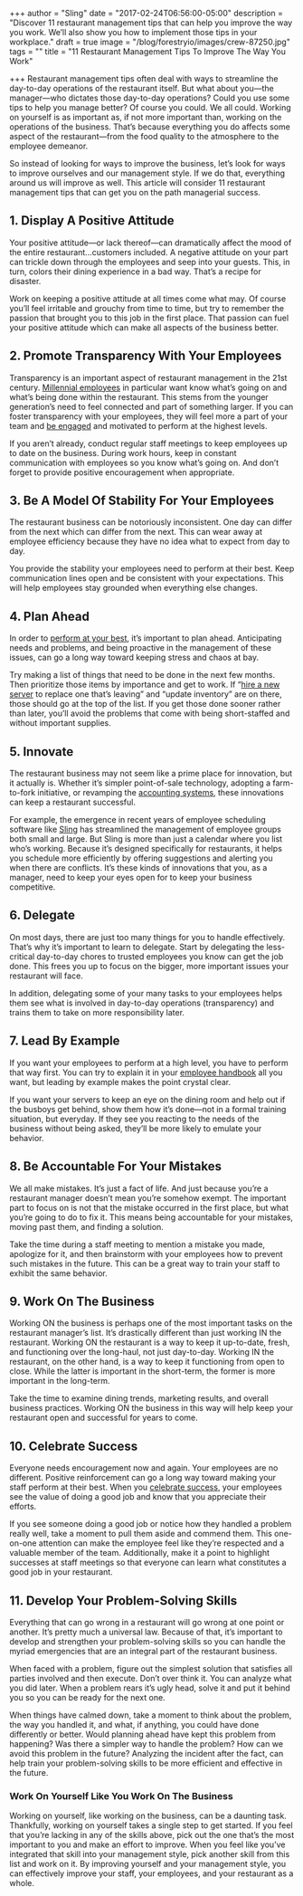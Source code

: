 +++
author = "Sling"
date = "2017-02-24T06:56:00-05:00"
description = "Discover 11 restaurant management tips that can help you improve the way you work. We’ll also show you how to implement those tips in your workplace."
draft = true
image = "/blog/forestryio/images/crew-87250.jpg"
tags = ""
title = "11 Restaurant Management Tips To Improve The Way You Work"

+++
Restaurant management tips often deal with ways to streamline the day-to-day operations of the restaurant itself. But what about you—the manager—who dictates those day-to-day operations? Could you use some tips to help you manage better? Of course you could. We all could. Working on yourself is as important as, if not more important than, working on the operations of the business. That’s because everything you do affects some aspect of the restaurant—from the food quality to the atmosphere to the employee demeanor.

So instead of looking for ways to improve the business, let’s look for ways to improve ourselves and our management style. If we do that, everything around us will improve as well. This article will consider 11 restaurant management tips that can get you on the path managerial success.

## 1\. Display A Positive Attitude

Your positive attitude—or lack thereof—can dramatically affect the mood of the entire restaurant...customers included. A negative attitude on your part can trickle down through the employees and seep into your guests. This, in turn, colors their dining experience in a bad way. That’s a recipe for disaster.

Work on keeping a positive attitude at all times come what may. Of course you’ll feel irritable and grouchy from time to time, but try to remember the passion that brought you to this job in the first place. That passion can fuel your positive attitude which can make all aspects of the business better.

## 2\. Promote Transparency With Your Employees

Transparency is an important aspect of restaurant management in the 21st century. [Millennial employees](https://getsling.com/blog/post/managing-millennials/) in particular want know what’s going on and what’s being done within the restaurant. This stems from the younger generation’s need to feel connected and part of something larger. If you can foster transparency with your employees, they will feel more a part of your team and [be engaged](https://getsling.com/blog/post/employee-engagement-ideas/) and motivated to perform at the highest levels.  

If you aren’t already, conduct regular staff meetings to keep employees up to date on the business. During work hours, keep in constant communication with employees so you know what’s going on. And don’t forget to provide positive encouragement when appropriate.

## 3\. Be A Model Of Stability For Your Employees

The restaurant business can be notoriously inconsistent. One day can differ from the next which can differ from the next. This can wear away at employee efficiency because they have no idea what to expect from day to day.

You provide the stability your employees need to perform at their best. Keep communication lines open and be consistent with your expectations. This will help employees stay grounded when everything else changes.

## 4\. Plan Ahead

In order to [perform at your best](https://getsling.com/blog/post/effective-leaders/), it’s important to plan ahead. Anticipating needs and problems, and being proactive in the management of these issues, can go a long way toward keeping stress and chaos at bay.

Try making a list of things that need to be done in the next few months. Then prioritize those items by importance and get to work. If “[hire a new server](https://getsling.com/blog/post/find-employees/) to replace one that’s leaving” and “update inventory” are on there, those should go at the top of the list. If you get those done sooner rather than later, you’ll avoid the problems that come with being short-staffed and without important supplies.

## 5\. Innovate

The restaurant business may not seem like a prime place for innovation, but it actually is. Whether it’s simpler point-of-sale technology, adopting a farm-to-fork initiative, or revamping the [accounting systems](https://getsling.com/blog/post/restaurant-accounting/), these innovations can keep a restaurant successful.

For example, the emergence in recent years of employee scheduling software like [Sling](http://www.getsling.com) has streamlined the management of employee groups both small and large. But Sling is more than just a calendar where you list who’s working. Because it’s designed specifically for restaurants, it helps you schedule more efficiently by offering suggestions and alerting you when there are conflicts. It’s these kinds of innovations that you, as a manager, need to keep your eyes open for to keep your business competitive.

## 6\. Delegate

On most days, there are just too many things for you to handle effectively. That’s why it’s important to learn to delegate. Start by delegating the less-critical day-to-day chores to trusted employees you know can get the job done. This frees you up to focus on the bigger, more important issues your restaurant will face.

In addition, delegating some of your many tasks to your employees helps them see what is involved in day-to-day operations (transparency) and trains them to take on more responsibility later.

## 7\. Lead By Example

If you want your employees to perform at a high level, you have to perform that way first. You can try to explain it in your [employee handbook](https://getsling.com/blog/post/restaurant-employee-handbook/) all you want, but leading by example makes the point crystal clear.

If you want your servers to keep an eye on the dining room and help out if the busboys get behind, show them how it’s done—not in a formal training situation, but everyday. If they see you reacting to the needs of the business without being asked, they’ll be more likely to emulate your behavior.

## 8\. Be Accountable For Your Mistakes

We all make mistakes. It’s just a fact of life. And just because you’re a restaurant manager doesn’t mean you’re somehow exempt. The important part to focus on is not that the mistake occurred in the first place, but what you’re going to do to fix it. This means being accountable for your mistakes, moving past them, and finding a solution.

Take the time during a staff meeting to mention a mistake you made, apologize for it, and then brainstorm with your employees how to prevent such mistakes in the future. This can be a great way to train your staff to exhibit the same behavior.

## 9\. Work On The Business

Working ON the business is perhaps one of the most important tasks on the restaurant manager’s list. It’s drastically different than just working IN the restaurant. Working ON the restaurant is a way to keep it up-to-date, fresh, and functioning over the long-haul, not just day-to-day. Working IN the restaurant, on the other hand, is a way to keep it functioning from open to close. While the latter is important in the short-term, the former is more important in the long-term.

Take the time to examine dining trends, marketing results, and overall business practices. Working ON the business in this way will help keep your restaurant open and successful for years to come.

## 10\. Celebrate Success

Everyone needs encouragement now and again. Your employees are no different. Positive reinforcement can go a long way toward making your staff perform at their best. When you [celebrate success](https://getsling.com/blog/post/quick-team-building-activities/), your employees see the value of doing a good job and know that you appreciate their efforts.

If you see someone doing a good job or notice how they handled a problem really well, take a moment to pull them aside and commend them. This one-on-one attention can make the employee feel like they’re respected and a valuable member of the team. Additionally, make it a point to highlight successes at staff meetings so that everyone can learn what constitutes a good job in your restaurant.

## 11\. Develop Your Problem-Solving Skills

Everything that can go wrong in a restaurant will go wrong at one point or another. It’s pretty much a universal law. Because of that, it’s important to develop and strengthen your problem-solving skills so you can handle the myriad emergencies that are an integral part of the restaurant business.

When faced with a problem, figure out the simplest solution that satisfies all parties involved and then execute. Don’t over think it. You can analyze what you did later. When a problem rears it’s ugly head, solve it and put it behind you so you can be ready for the next one.

When things have calmed down, take a moment to think about the problem, the way you handled it, and what, if anything, you could have done differently or better. Would planning ahead have kept this problem from happening? Was there a simpler way to handle the problem? How can we avoid this problem in the future? Analyzing the incident after the fact, can help train your problem-solving skills to be more efficient and effective in the future.

### Work On Yourself Like You Work On The Business

Working on yourself, like working on the business, can be a daunting task. Thankfully, working on yourself takes a single step to get started. If you feel that you’re lacking in any of the skills above, pick out the one that’s the most important to you and make an effort to improve. When you feel like you’ve integrated that skill into your management style, pick another skill from this list and work on it. By improving yourself and your management style, you can effectively improve your staff, your employees, and your restaurant as a whole.